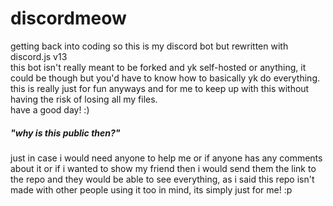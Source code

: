 # discordmeow
getting back into coding so this is my discord bot but rewritten with discord.js v13 \
this bot isn't really meant to be forked and yk self-hosted or anything, it could be though but you'd have to know how to basically yk do everything. \
this is really just for fun anyways and for me to keep up with this without having the risk of losing all my files. \
have a good day! :)
##### "why is this public then?"
just in case i would need anyone to help me or if anyone has any comments about it or if i wanted to show my friend then i would send them the link to the repo and they would be able to see everything, as i said this repo isn't made with other people using it too in mind, its simply just for me! :p
